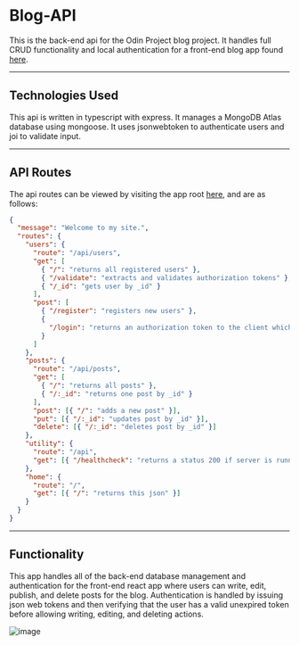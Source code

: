# Blog-API

This is the back-end api for the Odin Project blog project. It handles full CRUD functionality and local authentication for a front-end blog app found [here](https://jonathandpotter.github.io/blog-api-front/).

---

## Technologies Used

This api is written in typescript with express. It manages a MongoDB Atlas database using mongoose. It uses jsonwebtoken to authenticate users and joi to validate input.

---

## API Routes

The api routes can be viewed by visiting the app root [here](https://jonathan-potter-rest-api.herokuapp.com/), and are as follows:

```json
{
  "message": "Welcome to my site.",
  "routes": {
    "users": {
      "route": "/api/users",
      "get": [
        { "/": "returns all registered users" },
        { "/validate": "extracts and validates authorization tokens" },
        { "/_id": "gets user by _id" }
      ],
      "post": [
        { "/register": "registers new users" },
        {
          "/login": "returns an authorization token to the client which expires in 24 hours"
        }
      ]
    },
    "posts": {
      "route": "/api/posts",
      "get": [
        { "/": "returns all posts" },
        { "/:_id": "returns one post by _id" }
      ],
      "post": [{ "/": "adds a new post" }],
      "put": [{ "/:_id": "updates post by _id" }],
      "delete": [{ "/:_id": "deletes post by _id" }]
    },
    "utility": {
      "route": "/api",
      "get": [{ "/healthcheck": "returns a status 200 if server is running" }]
    },
    "home": {
      "route": "/",
      "get": [{ "/": "returns this json" }]
    }
  }
}
```

---

## Functionality

This app handles all of the back-end database management and authentication for the front-end react app where users can write, edit, publish, and delete posts for the blog. Authentication is handled by issuing json web tokens and then verifying that the user has a valid unexpired token before allowing writing, editing, and deleting actions.

![image](https://user-images.githubusercontent.com/30156468/167709749-baf6b890-6e25-4150-b88f-840ddd2f01e5.png)
